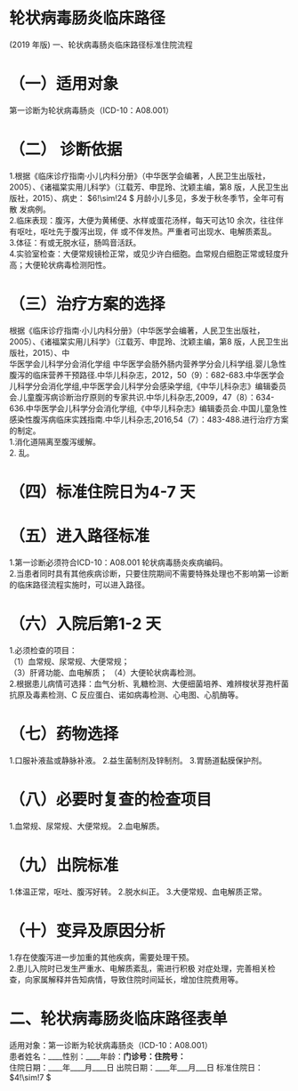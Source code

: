 # 轮状病毒肠炎临床路径  
(2019 年版) 一、轮状病毒肠炎临床路径标准住院流程  
# （一）适用对象  
第一诊断为轮状病毒肠炎（ICD-10：A08.001）  
# （二） 诊断依据  
1.根据《临床诊疗指南·小儿内科分册》（中华医学会编著，人民卫生出版社，2005）、《诸福棠实用儿科学》（江载芳、申昆玲、沈颖主编，第8 版，人民卫生出版社，2015）、病史： $6\!\sim\!24 $  月龄小儿多见，多发于秋冬季节，全年可有散 发病例。  
2.临床表现：腹泻，大便为黄稀便、水样或蛋花汤样，每天可达10 余次，往往伴有呕吐，呕吐先于腹泻出现，伴 或不伴发热。严重者可出现水、电解质紊乱。  
3.体征：有或无脱水征，肠鸣音活跃。  
4.实验室检查：大便常规镜检正常，或见少许白细胞。血常规白细胞正常或轻度升高；大便轮状病毒检测阳性。  
# （三）治疗方案的选择  
根据《临床诊疗指南·小儿内科分册》（中华医学会编著，人民卫生出版社，2005）、《诸福棠实用儿科学》（江载芳、申昆玲、沈颖主编，第8 版，人民卫生出版社，2015）、中  
华医学会儿科学分会消化学组 中华医学会肠外肠内营养学分会儿科学组.婴儿急性腹泻的临床营养干预路径.中华儿科杂志，2012，50（9）：682-683.中华医学会儿科学分会消化学组,中华医学会儿科学分会感染学组,《中华儿科杂志》编辑委员会.儿童腹泻病诊断治疗原则的专家共识.中华儿科杂志,2009，47（8）：634-636.中华医学会儿科学分会消化学组,《中华儿科杂志》编辑委员会.中国儿童急性感染性腹泻病临床实践指南.中华儿科杂志,2016,54（7）：483-488.进行治疗方案的制定。  
1.消化道隔离至腹泻缓解。  
2. 乱。  
# （四）标准住院日为4-7 天  
# （五）进入路径标准  
1.第一诊断必须符合ICD-10：A08.001 轮状病毒肠炎疾病编码。  
2.当患者同时具有其他疾病诊断，只要住院期间不需要特殊处理也不影响第一诊断的临床路径流程实施时，可以进入路径。  
# （六）入院后第1-2 天  
1.必须检查的项目：  
（1）血常规、尿常规、大便常规；  
（3）肝肾功能、血电解质； （4）大便轮状病毒检测。  
2.根据患儿病情可选择：血气分析、乳糖检测、大便细菌培养、难辨梭状芽孢杆菌抗原及毒素检测、C 反应蛋白、诺如病毒检测、心电图、心肌酶等。  
# （七）药物选择  
1.口服补液盐或静脉补液。 2.益生菌制剂及锌制剂。 3.胃肠道黏膜保护剂。  
# （八）必要时复查的检查项目  
1.血常规、尿常规、大便常规。 2.血电解质。  
# （九）出院标准  
1.体温正常，呕吐、腹泻好转。  2.脱水纠正。 3.大便常规、血电解质正常。  
# （十）变异及原因分析  
1.存在使腹泻进一步加重的其他疾病，需要处理干预。  
2.患儿入院时已发生严重水、电解质紊乱，需进行积极 对症处理，完善相关检查，向家属解释并告知病情，导致住院时间延长，增加住院费用等。  
# 二、轮状病毒肠炎临床路径表单  
适用对象：第一诊断为轮状病毒肠炎（ICD-10：A08.001）  
患者姓名：____性别：____年龄：____门诊号：____住院号：________  
住院日期：____年____月____日 出院日期：____年___月___日 标准住院日： $4\!\sim\!7 $  
